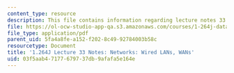 ```yaml
---
content_type: resource
description: This file contains information regarding lecture notes 33.
file: https://ol-ocw-studio-app-qa.s3.amazonaws.com/courses/1-264j-database-internet-and-systems-integration-technologies-fall-2013/03f5aab47177679737db9afafa5e164e_MIT1_264JF13_lect_33.pdf
file_type: application/pdf
parent_uid: 5fa4a8fe-a152-f202-8c49-92784003b58c
resourcetype: Document
title: '1.264J Lecture 33 Notes: Networks: Wired LANs, WANs'
uid: 03f5aab4-7177-6797-37db-9afafa5e164e
---
```

